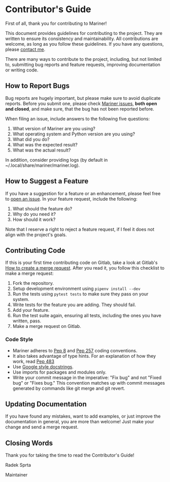 # Contributor's Guide

First of all, thank you for contributing to Mariner!

This document provides guidelines for contributing to the project. They are written to ensure its consistency and maintainability. All contributions are welcome, as long as you follow these guidelines. If you have any questions, please [contact me](incoming+radek-sprta/mariner@gitlab.com).

There are many ways to contribute to the project, including, but not limited to, submitting bug reports and feature requests, improving documentation or writing code.

## How to Report Bugs
Bug reports are hugely important, but please make sure to avoid duplicate reports. Before you submit one, please check [Mariner issues](https://gitlab.com/radek-sprta/mariner/issues), **both open and closed**, and make sure, that the bug has not been reported before.

When filing an issue, include answers to the following five questions:
1. What version of Mariner are you using?
2. What operating system and Python version are you using?
3. What did you do?
4. What was the expected result?
5. What was the actual result?

In addition, consider providing logs (by default in ~/.local/share/mariner/mariner.log).

## How to Suggest a Feature
If you have a suggestion for a feature or an enhancement, please feel free to [open an issue](https://gitlab.com/radek-sprta/mariner/issues). In your feature request, include the following:
1. What should the feature do?
2. Why do you need it?
3. How should it work?

Note that I reserve a right to reject a feature request, if I feel it does not align with the project's goals.

## Contributing Code
If this is your first time contributing code on Gitlab, take a look at Gitlab's [How to create a merge request](https://docs.gitlab.com/ee/gitlab-basics/add-merge-request.html). After you read it, you follow this checklist to make a merge request:
1. Fork the repository.
2. Setup development environment using `pipenv install --dev`
3. Run the tests using `pytest tests` to make sure they pass on your system.
4. Write tests for the feature you are adding. They should fail.
5. Add your feature.
6. Run the test suite again, ensuring all tests, including the ones you have written, pass.
7. Make a merge request on Gitlab.

### Code Style
- Mariner adheres to [Pep 8](https://www.python.org/dev/peps/pep-0008/) and [Pep 257](https://www.python.org/dev/peps/pep-0257/) coding conventions.
- It also takes advantage of type hints. For an explanation of how they work, read [Pep 483](https://www.python.org/dev/peps/pep-0483/)
- Use [Google style docstrings](https://sphinxcontrib-napoleon.readthedocs.io/en/latest/example_google.html).
- Use imports for packages and modules only.
- Write your commit message in the imperative: "Fix bug" and not "Fixed bug" or "Fixes bug." This convention matches up with commit messages generated by commands like git merge and git revert.

## Updating Documentation
If you have found any mistakes, want to add examples, or just improve the documentation in general, you are more than welcome! Just make your change and send a merge request.

## Closing Words
Thank you for taking the time to read the Contributor's Guide!

Radek Sprta

Maintainer
